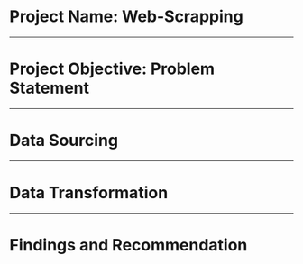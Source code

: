 # Project Name: Web-Scrapping

----
# Project Objective: Problem Statement





----
# Data Sourcing



----
# Data Transformation


----
# Findings and Recommendation
